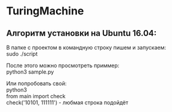 # TuringMachine

##  Алгоритм установки на Ubuntu 16.04:

В папке с проектом в командную строку пишем и запускаем: <br>
sudo ./script


После этого можно просмотреть приммер:<br>
python3 sample.py

Или попробовать свой:<br>
python3<br>
from main import check<br>
check('10101, 111111')  - любмая строка подойдёт<br>
